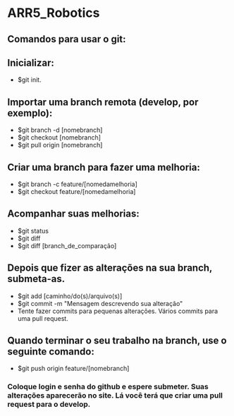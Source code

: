 # ARR5_Robotics

## Comandos para usar o git:

## Inicializar:
- $git init.

## Importar uma branch remota (develop, por exemplo):
- $git branch -d [nomebranch]
- $git checkout [nomebranch]
- $git pull origin [nomebranch]

## Criar uma branch para fazer uma melhoria:

- $git branch -c feature/[nomedamelhoria]
- $git checkout feature/[nomedamelhoria]

## Acompanhar suas melhorias:

- $git status
- $git diff
- $git diff [branch_de_comparação]

## Depois que fizer as alterações na sua branch, submeta-as.
- $git add [caminho/do(s)/arquivo(s)]
- $git commit -m "Mensagem descrevendo sua alteração"
- Tente fazer commits para pequenas alterações. Vários commits para uma pull request.

## Quando terminar o seu trabalho na branch, use o seguinte comando:
- $git push origin feature/[nomebranch]


### Coloque login e senha do github e espere submeter. Suas alterações aparecerão no site. Lá você terá que criar uma pull request para o develop. 